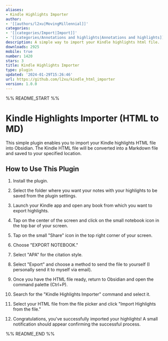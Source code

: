 ```yaml
---
aliases:
- Kindle Highlights Importer
author:
- '[[authors/l2xu|MovingMillennial]]'
categories:
- '[[categories/Import|Import]]'
- '[[categories/Annotations and highlights|Annotations and highlights]]'
description: A simple way to import your Kindle highlights html file.
downloads: 2925
mobile: true
number: 1420
stars: 3
title: Kindle Highlights Importer
type: plugin
updated: '2024-01-29T15:26:46'
url: https://github.com/l2xu/kindle_html_importer
version: 1.0.0
---
```


%% README_START %%

# Kindle Highlights Importer (HTML to MD)

This simple plugin enables you to import your Kindle highlights HTML file into Obsidian. The Kindle HTML file will be converted into a Markdown file and saved to your specified location.

## How to Use This Plugin
1. Install the plugin.

2. Select the folder where you want your notes with your highlights to be saved from the plugin settings.

3. Launch your Kindle app and open any book from which you want to export highlights.

4. Tap on the center of the screen and click on the small notebook icon in the top bar of your screen.

5. Tap on the small "Share" icon in the top right corner of your screen.

6. Choose "EXPORT NOTEBOOK."

7. Select "APA" for the citation style.

8. Select "Export" and choose a method to send the file to yourself (I personally send it to myself via email).

9. Once you have the HTML file ready, return to Obsidian and open the command palette (Ctrl+P).

10. Search for the "Kindle Highlights Importer" command and select it.

11. Select your HTML file from the file picker and click "Import Highlights from the file."

12. Congratulations, you've successfully imported your highlights! A small notification should appear confirming the successful process.






%% README_END %%